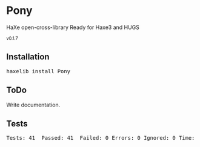 <h1>Pony</h1>
HaXe open-cross-library
Ready for Haxe3 and HUGS
<p><small>v0.1.7</small></p>

<h2>Installation</h2>
<pre>haxelib install Pony</pre>

<h2>ToDo</h2>
Write documentation.

<h2>Tests</h2>
<pre>
Tests: 41  Passed: 41  Failed: 0 Errors: 0 Ignored: 0 Time: 0.015
</pre>